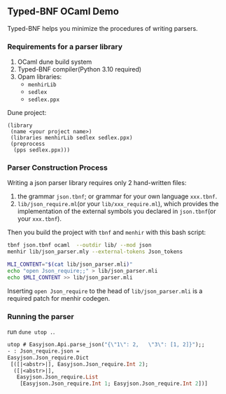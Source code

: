 ## Typed-BNF OCaml Demo

Typed-BNF helps you minimize the procedures of writing parsers.

### Requirements for a parser library

1. OCaml dune build system
2. Typed-BNF compiler(Python 3.10 required)
3. Opam libraries:
    - `menhirLib`
    - `sedlex`
    - `sedlex.ppx`

Dune project:
```
(library
 (name <your project name>)
 (libraries menhirLib sedlex sedlex.ppx)
 (preprocess
  (pps sedlex.ppx)))
```

### Parser Construction Process

Writing a json parser library requires only 2 hand-written files:

1. the grammar `json.tbnf`; or grammar for your own language `xxx.tbnf`.
2. `lib/json_require.ml`(or your `lib/xxx_require.ml`), which provides the implementation of the external symbols you declared in `json.tbnf`(or your `xxx.tbnf`).

Then you build the project with `tbnf` and `menhir` with this bash script:

```bash
tbnf json.tbnf ocaml  --outdir lib/ --mod json
menhir lib/json_parser.mly --external-tokens Json_tokens

MLI_CONTENT="$(cat lib/json_parser.mli)"
echo "open Json_require;;" > lib/json_parser.mli
echo $MLI_CONTENT >> lib/json_parser.mli
```

Inserting `open Json_require` to the head of `lib/json_parser.mli` is a required patch for menhir codegen.


### Running the parser

run `dune utop .`.

```ocaml
utop # Easyjson.Api.parse_json("{\"1\": 2,   \"3\": [1, 2]}");;
- : Json_require.json =
Easyjson.Json_require.Dict
 [([|<abstr>|], Easyjson.Json_require.Int 2);
  ([|<abstr>|],
   Easyjson.Json_require.List
    [Easyjson.Json_require.Int 1; Easyjson.Json_require.Int 2])]
```


